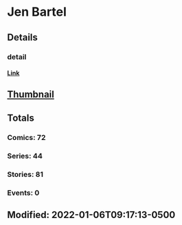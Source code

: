 # Jen  Bartel 
## Details
### detail
#### [Link](http://marvel.com/comics/creators/13069/jen_bartel?utm_campaign=apiRef&utm_source=225578a89fc76f3d20fbffda5d17a88d)
## [Thumbnail](http://i.annihil.us/u/prod/marvel/i/mg/b/40/image_not_available.jpg)
## Totals
### Comics: 72
### Series: 44
### Stories: 81
### Events: 0
## Modified: 2022-01-06T09:17:13-0500